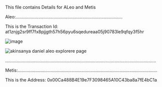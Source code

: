 This file contains Details for ALeo and Metis 

Aleo:.....................................................................................

This is the Transaction Id: at1znjg2sr9ff7fx8pjjgth57h56pyu6sqedureaa05j90783le9qfqy3f5hr 

![image](https://github.com/user-attachments/assets/7e06c731-ed61-4c2b-bbe0-ea4e67ec3e34)

![akinsanya daniel aleo explorere page](https://github.com/user-attachments/assets/5955737f-d2bb-4828-ad81-4e16c54a329c)

........................................................................................................................

Metis:...............................................................................................................

This is the Address: 0x00Ca488B4E19e7F3098465A10C43ba8a7fE4bC1a 
